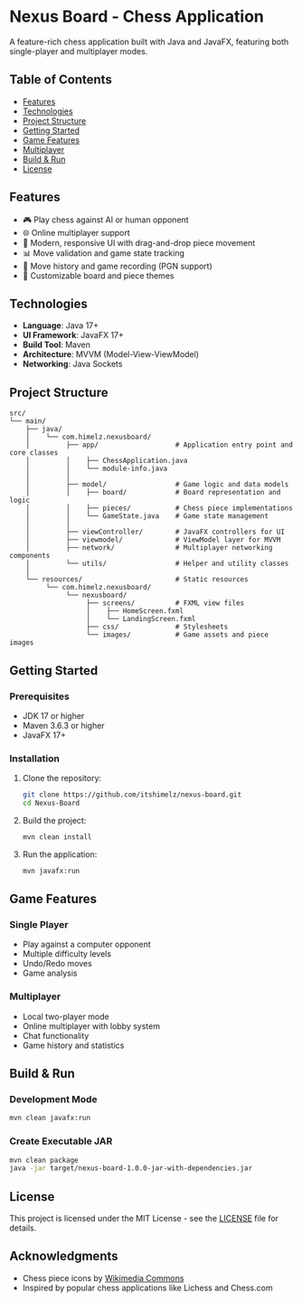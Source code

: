 # Nexus Board - Chess Application

A feature-rich chess application built with Java and JavaFX, featuring both single-player and multiplayer modes.

## Table of Contents
- [Features](#features)
- [Technologies](#technologies)
- [Project Structure](#project-structure)
- [Getting Started](#getting-started)
- [Game Features](#game-features)
- [Multiplayer](#multiplayer)
- [Build & Run](#build--run)
- [License](#license)

## Features

- 🎮 Play chess against AI or human opponent
- 🌐 Online multiplayer support
- 🎨 Modern, responsive UI with drag-and-drop piece movement
- 📊 Move validation and game state tracking
- 📝 Move history and game recording (PGN support)
- 🎨 Customizable board and piece themes

## Technologies

- **Language**: Java 17+
- **UI Framework**: JavaFX 17+
- **Build Tool**: Maven
- **Architecture**: MVVM (Model-View-ViewModel)
- **Networking**: Java Sockets

## Project Structure

```
src/
└── main/
    ├── java/
    │    └── com.himelz.nexusboard/
    │         ├── app/                   # Application entry point and core classes
    │         │    ├── ChessApplication.java
    │         │    └── module-info.java
    │         │
    │         ├── model/                 # Game logic and data models
    │         │    ├── board/            # Board representation and logic
    │         │    ├── pieces/           # Chess piece implementations
    │         │    └── GameState.java    # Game state management
    │         │
    │         ├── viewController/        # JavaFX controllers for UI
    │         ├── viewmodel/             # ViewModel layer for MVVM
    │         ├── network/               # Multiplayer networking components
    │         └── utils/                 # Helper and utility classes
    │
    └── resources/                       # Static resources
         └── com.himelz.nexusboard/
              └── nexusboard/
                   ├── screens/          # FXML view files
                   │    ├── HomeScreen.fxml
                   │    └── LandingScreen.fxml
                   ├── css/              # Stylesheets
                   └── images/           # Game assets and piece images
```

## Getting Started

### Prerequisites
- JDK 17 or higher
- Maven 3.6.3 or higher
- JavaFX 17+

### Installation
1. Clone the repository:
   ```bash
   git clone https://github.com/itshimelz/nexus-board.git
   cd Nexus-Board
   ```

2. Build the project:
   ```bash
   mvn clean install
   ```

3. Run the application:
   ```bash
   mvn javafx:run
   ```

## Game Features

### Single Player
- Play against a computer opponent
- Multiple difficulty levels
- Undo/Redo moves
- Game analysis

### Multiplayer
- Local two-player mode
- Online multiplayer with lobby system
- Chat functionality
- Game history and statistics

## Build & Run

### Development Mode
```bash
mvn clean javafx:run
```

### Create Executable JAR
```bash
mvn clean package
java -jar target/nexus-board-1.0.0-jar-with-dependencies.jar
```

## License

This project is licensed under the MIT License - see the [LICENSE](LICENSE) file for details.

## Acknowledgments
- Chess piece icons by [Wikimedia Commons](https://commons.wikimedia.org/wiki/Category:SVG_chess_pieces)
- Inspired by popular chess applications like Lichess and Chess.com
